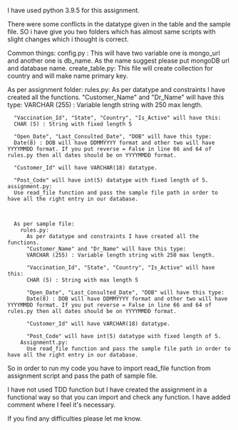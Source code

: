 I have used python 3.9.5 for this assignment.

There were some conflicts in the datatype given in the table and the sample file. SO i have give you two folders which has almost same scripts with slight changes which i thought is correct.

Common things:
  config.py :
      This will have two variable one is mongo_url and another one is db_name.
      As the name suggest please put mongoDB url and database name.
  create_table.py:
    This file will create collection for country and will make name primary key.

  As per assignment folder:
    rules.py:
      As per datatype and constraints I have created all the functions.
      "Customer_Name" and "Dr_Name" will have this type:
      VARCHAR (255) : Variable length string with 250 max length.

      "Vaccination_Id", "State", "Country", "Is_Active" will have this:
      CHAR (5) : String with fixed length 5

      "Open_Date", "Last_Consulted_Date", "DOB" will have this type:
      Date(8) : DOB will have DDMMYYYY format and other two will have YYYYMMDD format. If you put reverse = False in line 66 and 64 of rules.py then all dates should be on YYYYMMDD format.

      "Customer_Id" will have VARCHAR(18) datatype.

      "Post_Code" will have int(5) datatype with fixed length of 5.
    assignment.py:
      Use read_file function and pass the sample file path in order to have all the right entry in our database.



      As per sample file:
        rules.py:
          As per datatype and constraints I have created all the functions.
          "Customer_Name" and "Dr_Name" will have this type:
          VARCHAR (255) : Variable length string with 250 max length.

          "Vaccination_Id", "State", "Country", "Is_Active" will have this:
          CHAR (5) : String with max length 5

          "Open_Date", "Last_Consulted_Date", "DOB" will have this type:
          Date(8) : DOB will have DDMMYYYY format and other two will have YYYYMMDD format. If you put reverse = False in line 66 and 64 of rules.py then all dates should be on YYYYMMDD format.

          "Customer_Id" will have VARCHAR(18) datatype.

          "Post_Code" will have int(5) datatype with fixed length of 5.
        Assignmentt.py:
          Use read_file function and pass the sample file path in order to have all the right entry in our database.

  So in order to run my code you have to import read_file function from assignment script and pass the path of sample file.

  I have not used TDD function but I have created the assignment in a functional way so that you can import and check any function.
  I have added comment where I feel it's necessary.

  If you find any difficulties please let me know.
